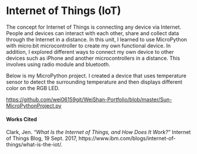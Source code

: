 <h1>Internet of Things (IoT)</h1>
<p>The concept for Internet of Things is connecting any device via Internet. People and devices can interact with each other, share and collect data through the Internet in a distance. In this unit, I learned to use MicroPython with micro:bit microcontroller to create my own functional device. In addition, I explored different ways to connect my own device to other devices such as iPhone and another microcontrollers in a distance. This involves using radio module and bluetooth.</p>
<p>Below is my MicroPython project. I created a device that uses temperature sensor to detect the surrounding temperature and then displays different color on the RGB LED. </p>

https://github.com/wei06159git/WeiShan-Portfolio/blob/master/Sun-MicroPythonProject.py




<h4>Works Cited</h4>
<p>Clark, Jen. <i>“What Is the Internet of Things, and How Does It Work?”</i> Internet of Things Blog, 19 Sept. 2017, https://www.ibm.com/blogs/internet-of-things/what-is-the-iot/.</p>

